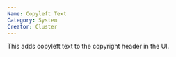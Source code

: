 ```yaml
---
Name: Copyleft Text
Category: System
Creator: Cluster
---
```

This adds copyleft text to the copyright header in the UI.